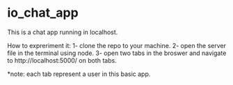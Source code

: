 # io_chat_app
This is a chat app running in localhost. 

How to expreriment it:
1- clone the repo to your machine.
2- open the server file in the terminal using node.
3- open two tabs in the broswer and navigate to http://localhost:5000/ on both tabs.

*note: each tab represent a user in this basic app. 
